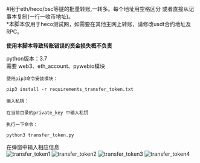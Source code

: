 #用于eth/heco/bsc等链的批量转账,一转多。每个地址用空格区分 或者直接从记事本复制(一行一收币地址)。<br/>
*本脚本仅用于heco测试网，如需要在其他主网上转账，请修改usdt合约地址及RPC。<br/>
<br/>
**使用本脚本导致转账错误的资金损失概不负责**<br/>

python版本：3.7<br/>
需要 web3、eth_account、pywebio模块<br/>


```
使用pip3命令安装模块：

pip3 install -r requirements_transfer_token.txt

输入私钥：

在当前目录的private_key 中输入私钥

执行一下命令：

python3 transfer_token.py
```

在弹窗中输入相应信息<br/>
![transfer_token1](https://hub.fastgit.org/TRYtoBest/batch_transfer_in_heco/blob/main/transfer_token1.png?raw=true)
![transfer_token2](https://hub.fastgit.org/TRYtoBest/batch_transfer_in_heco/blob/main/transfer_token2.png?raw=true)
![transfer_token3](https://hub.fastgit.org/TRYtoBest/batch_transfer_in_heco/blob/main/transfer_token3.png?raw=true)
![transfer_token4](https://hub.fastgit.org/TRYtoBest/batch_transfer_in_heco/blob/main/transfer_token4.png?raw=true)